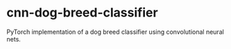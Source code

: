 # cnn-dog-breed-classifier
PyTorch implementation of a dog breed classifier using convolutional neural nets.
